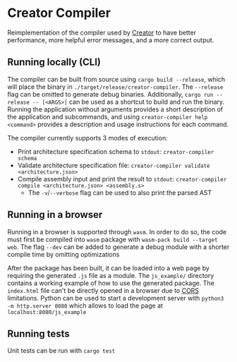 # Creator Compiler

Reimplementation of the compiler used by [Creator](https://creatorsim.github.io/)
to have better performance, more helpful error messages, and a more correct output.

## Running locally (CLI)

The compiler can be built from source using `cargo build --release`, which will
place the binary in `./target/release/creator-compiler`. The `--release` flag can
be omitted to generate debug binaries. Additionally, `cargo run --release -- [<ARGS>]`
can be used as a shortcut to build and run the binary. Running the application
without arguments provides a short description of the application and subcommands,
and using `creator-compiler help <command>` provides a description and usage
instructions for each command.

The compiler currently supports 3 modes of execution:

- Print architecture specification schema to `stdout`: `creator-compiler schema`
- Validate architecture specification file: `creator-compiler validate <architecture.json>`
- Compile assembly input and print the result to `stdout`:
  `creator-compiler compile <architecture.json> <assembly.s>`
  - The `-v`/`--verbose` flag can be used to also print the parsed AST

## Running in a browser

Running in a browser is supported through `wasm`. In order to do so, the code must
first be compiled into `wasm` package with `wasm-pack build --target web`. The flag
`--dev` can be added to generate a debug module with a shorter compile time by
omitting optimizations

After the package has been built, it can be loaded into a web page by requiring the
generated `.js` file as a module. The `js_example/` directory contains a working
example of how to use the generated package. The `index.html` file can't be directly
opened in a browser due to [CORS](https://developer.mozilla.org/en-US/docs/Web/HTTP/CORS)
limitations. Python can be used to start a development server with
`python3 -m http.server 8080` which allows to load the page at `localhost:8080/js_example`

## Running tests

Unit tests can be run with `cargo test`
